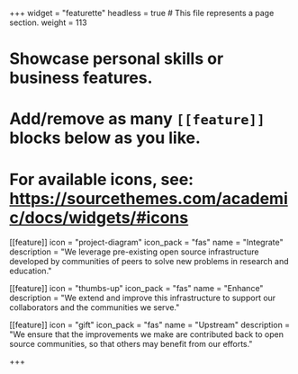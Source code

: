 +++
widget = "featurette"
headless = true  # This file represents a page section.
weight = 113

# Showcase personal skills or business features.
# Add/remove as many `[[feature]]` blocks below as you like.
# For available icons, see: https://sourcethemes.com/academic/docs/widgets/#icons
[[feature]]
  icon = "project-diagram"
  icon_pack = "fas"
  name = "Integrate"
  description = "We leverage pre-existing open source infrastructure developed by communities of peers to solve new problems in research and education."

[[feature]]
  icon = "thumbs-up"
  icon_pack = "fas"
  name = "Enhance"
  description = "We extend and improve this infrastructure to support our collaborators and the communities we serve."

[[feature]]
  icon = "gift"
  icon_pack = "fas"
  name = "Upstream"
  description = "We ensure that the improvements we make are contributed back to open source communities, so that others may benefit from our efforts."

+++
